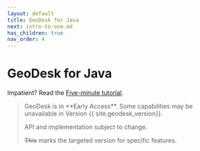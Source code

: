 ```yaml
---
layout: default
title: GeoDesk for Java
next: intro-to-osm.md
has_children: true
nav_order: 4
---
```

# GeoDesk for Java

Impatient? Read the [Five-minute tutorial](tutorial).

<blockquote class="note" markdown="1">
GeoDesk is in **Early Access**. Some capabilities may be unavailable in Version {{ site.geodesk_version}}.

API and implementation subject to change.

~~This~~ marks the targeted version for specific features.
</blockquote>




